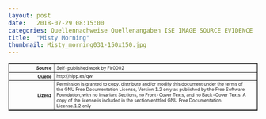 ```yaml
---
layout: post
date:   2018-07-29 08:15:00
categories: Quellennachweise Quellenangaben ISE IMAGE SOURCE EVIDENCE
title:  "Misty Morning"
thumbnail: Misty_morning031-150x150.jpg
---
```


<div class="entry-content">

<table style="font-size: xx-small;" border="1" cellpadding="2">
<tbody>
<tr>
<th style="text-align: right;" width="81"><strong>Source</strong></th>
<td>Self-published work by Fir0002</td>
</tr>
<tr>
<th style="text-align: right;" width="81"><strong>Quelle</strong></th>
<td>http://nipp.es/qw</td>
</tr>
<tr>
<th style="text-align: right;" width="81"><strong>Lizenz</strong></th>
<td>Permission is granted to copy, distribute and/or modify this document under the terms of the GNU Free Documentation License, Version 1.2 only as published by the Free Software Foundation; with no Invariant Sections, no Front-Cover Texts, and no Back-Cover Texts. A copy of the license is included in the section entitled GNU Free Documentation License.1.2 only</td>
</tr>
</tbody>
</table>
<p>&nbsp;</p>

</div>
